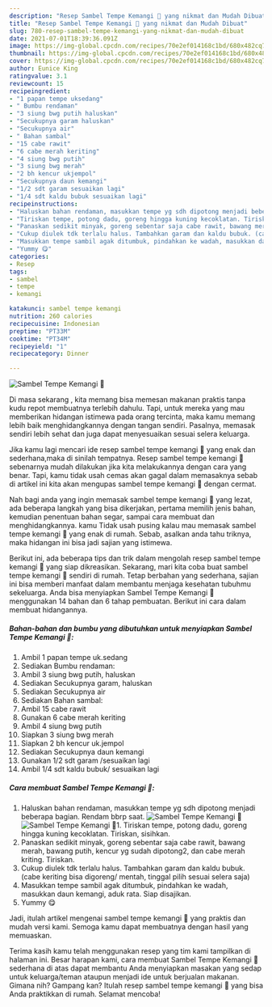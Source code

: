 ```yaml
---
description: "Resep Sambel Tempe Kemangi 🌿 yang nikmat dan Mudah Dibuat"
title: "Resep Sambel Tempe Kemangi 🌿 yang nikmat dan Mudah Dibuat"
slug: 780-resep-sambel-tempe-kemangi-yang-nikmat-dan-mudah-dibuat
date: 2021-07-01T18:39:36.091Z
image: https://img-global.cpcdn.com/recipes/70e2ef014168c1bd/680x482cq70/sambel-tempe-kemangi-🌿-foto-resep-utama.jpg
thumbnail: https://img-global.cpcdn.com/recipes/70e2ef014168c1bd/680x482cq70/sambel-tempe-kemangi-🌿-foto-resep-utama.jpg
cover: https://img-global.cpcdn.com/recipes/70e2ef014168c1bd/680x482cq70/sambel-tempe-kemangi-🌿-foto-resep-utama.jpg
author: Eunice King
ratingvalue: 3.1
reviewcount: 15
recipeingredient:
- "1 papan tempe uksedang"
- " Bumbu rendaman"
- "3 siung bwg putih haluskan"
- "Secukupnya garam haluskan"
- "Secukupnya air"
- " Bahan sambal"
- "15 cabe rawit"
- "6 cabe merah keriting"
- "4 siung bwg putih"
- "3 siung bwg merah"
- "2 bh kencur ukjempol"
- "Secukupnya daun kemangi"
- "1/2 sdt garam sesuaikan lagi"
- "1/4 sdt kaldu bubuk sesuaikan lagi"
recipeinstructions:
- "Haluskan bahan rendaman, masukkan tempe yg sdh dipotong menjadi beberapa bagian. Rendam bbrp saat."
- "Tiriskan tempe, potong dadu, goreng hingga kuning kecoklatan. Tiriskan, sisihkan."
- "Panaskan sedikit minyak, goreng sebentar saja cabe rawit, bawang merah, bawang putih, kencur yg sudah dipotong2, dan cabe merah kriting. Tiriskan."
- "Cukup diulek tdk terlalu halus. Tambahkan garam dan kaldu bubuk. (cabe keriting bisa digoreng/ mentah, tinggal pilih sesuai selera saja)"
- "Masukkan tempe sambil agak ditumbuk, pindahkan ke wadah, masukkan daun kemangi, aduk rata. Siap disajikan."
- "Yummy 😋"
categories:
- Resep
tags:
- sambel
- tempe
- kemangi

katakunci: sambel tempe kemangi 
nutrition: 260 calories
recipecuisine: Indonesian
preptime: "PT33M"
cooktime: "PT34M"
recipeyield: "1"
recipecategory: Dinner

---
```



![Sambel Tempe Kemangi 🌿](https://img-global.cpcdn.com/recipes/70e2ef014168c1bd/680x482cq70/sambel-tempe-kemangi-🌿-foto-resep-utama.jpg)

Di masa  sekarang , kita memang bisa memesan makanan praktis tanpa kudu repot membuatnya terlebih dahulu. Tapi, untuk mereka yang mau memberikan hidangan istimewa pada orang tercinta, maka kamu memang lebih baik menghidangkannya dengan tangan sendiri. Pasalnya, memasak sendiri lebih sehat dan juga dapat menyesuaikan sesuai selera keluarga.

Jika kamu lagi mencari ide resep sambel tempe kemangi 🌿 yang enak dan sederhana,maka di sinilah tempatnya. Resep sambel tempe kemangi 🌿  sebenarnya mudah dilakukan jika kita melakukannya dengan cara yang benar. Tapi, kamu tidak usah cemas akan gagal dalam memasaknya 
sebab di artikel ini kita akan mengupas sambel tempe kemangi 🌿 dengan cermat.  



Nah bagi anda yang ingin memasak sambel tempe kemangi 🌿 yang lezat, ada beberapa langkah yang bisa dikerjakan, pertama memilih jenis bahan, kemudian penentuan bahan segar, sampai cara membuat dan menghidangkannya. kamu Tidak usah pusing kalau mau memasak sambel tempe kemangi 🌿 yang enak di rumah. Sebab, asalkan anda  tahu triknya, maka hidangan ini bisa jadi sajian yang istimewa.

Berikut ini, ada beberapa tips dan trik dalam mengolah resep sambel tempe kemangi 🌿 yang siap dikreasikan. Sekarang, mari kita coba buat sambel tempe kemangi 🌿 sendiri di rumah. Tetap berbahan yang sederhana, sajian ini bisa memberi manfaat dalam membantu menjaga kesehatan tubuhmu sekeluarga. Anda bisa menyiapkan Sambel Tempe Kemangi 🌿 menggunakan 14 bahan dan 6 tahap pembuatan. Berikut ini cara dalam membuat hidangannya.

<!--inarticleads1-->

##### Bahan-bahan dan bumbu yang dibutuhkan untuk menyiapkan Sambel Tempe Kemangi 🌿:

1. Ambil 1 papan tempe uk.sedang
1. Sediakan  Bumbu rendaman:
1. Ambil 3 siung bwg putih, haluskan
1. Sediakan Secukupnya garam, haluskan
1. Sediakan Secukupnya air
1. Sediakan  Bahan sambal:
1. Ambil 15 cabe rawit
1. Gunakan 6 cabe merah keriting
1. Ambil 4 siung bwg putih
1. Siapkan 3 siung bwg merah
1. Siapkan 2 bh kencur uk.jempol
1. Sediakan Secukupnya daun kemangi
1. Gunakan 1/2 sdt garam /sesuaikan lagi
1. Ambil 1/4 sdt kaldu bubuk/ sesuaikan lagi




<!--inarticleads2-->

##### Cara membuat Sambel Tempe Kemangi 🌿:

1. Haluskan bahan rendaman, masukkan tempe yg sdh dipotong menjadi beberapa bagian. Rendam bbrp saat.
<img src="https://img-global.cpcdn.com/steps/ddc9dc424973afcc/160x128cq70/sambel-tempe-kemangi-🌿-langkah-memasak-1-foto.jpg" alt="Sambel Tempe Kemangi 🌿"><img src="https://img-global.cpcdn.com/steps/9deb8adedc931fd3/160x128cq70/sambel-tempe-kemangi-🌿-langkah-memasak-1-foto.jpg" alt="Sambel Tempe Kemangi 🌿">1. Tiriskan tempe, potong dadu, goreng hingga kuning kecoklatan. Tiriskan, sisihkan.
1. Panaskan sedikit minyak, goreng sebentar saja cabe rawit, bawang merah, bawang putih, kencur yg sudah dipotong2, dan cabe merah kriting. Tiriskan.
1. Cukup diulek tdk terlalu halus. Tambahkan garam dan kaldu bubuk. (cabe keriting bisa digoreng/ mentah, tinggal pilih sesuai selera saja)
1. Masukkan tempe sambil agak ditumbuk, pindahkan ke wadah, masukkan daun kemangi, aduk rata. Siap disajikan.
1. Yummy 😋




Jadi, itulah artikel mengenai  sambel tempe kemangi 🌿  yang praktis dan mudah versi kami. Semoga kamu dapat membuatnya dengan hasil yang memuaskan. 

Terima kasih kamu telah menggunakan resep yang tim kami tampilkan di halaman ini. Besar harapan kami, cara membuat  Sambel Tempe Kemangi 🌿 sederhana di atas dapat membantu Anda menyiapkan masakan yang sedap untuk keluarga/teman ataupun menjadi ide untuk berjualan makanan. Gimana nih? Gampang kan? Itulah resep sambel tempe kemangi 🌿 yang bisa Anda praktikkan di rumah. Selamat mencoba!


